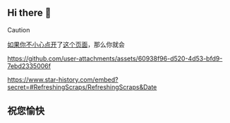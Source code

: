 ## Hi there 👋

> [!CAUTION]
> [如果](https://baike.baidu.com/item/%E5%A6%82%E6%9E%9C/2333)[你](https://baike.baidu.com/item/%E4%BD%A0/1187)[不小心](https://global.bing.com/dict/search?q=%E4%B8%8D%E5%B0%8F%E5%BF%83&FORM=BDVSP6&cc=cn)[点开](https://vdse.bdstatic.com//192d9a98d782d9c74c96f09db9378d93.mp4)了[这个页面](https://github.com/RefreshingScraps)，那么你就会

https://github.com/user-attachments/assets/60938f96-d520-4d53-bfd9-7ebd2335006f

https://www.star-history.com/embed?secret=#RefreshingScraps/RefreshingScraps&Date

## 祝您愉快
